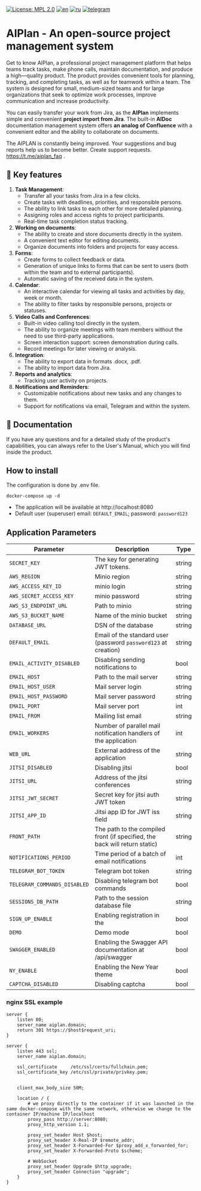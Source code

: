 [![License: MPL 2.0](https://img.shields.io/badge/License-MPL_2.0-brightgreen.svg)](https://opensource.org/licenses/MPL-2.0)
[![en](https://img.shields.io/badge/README-en-green.svg)](https://github.com/aisa-it/aiplan/blob/main/README.md)
[![ru](https://img.shields.io/badge/README-ru-green.svg)](https://github.com/aisa-it/aiplan/blob/main/README.ru.md)
[![telegram](https://img.shields.io/badge/Telegram-2CA5E0?style=for-the-badge&logo=telegram&logoColor=white)](https://t.me/aiplan_faq)
# AIPlan - An open-source project management system
Get to know AIPlan, a professional project management platform that helps teams track tasks, make phone calls, maintain documentation, and produce a high—quality product.
The product provides convenient tools for planning, tracking, and completing tasks, as well as for teamwork within a team.
The system is designed for small, medium-sized teams and for large organizations that seek to optimize work processes, improve communication and increase productivity.

You can easily transfer your work from Jira, as the **AIPlan** implements simple and convenient **project import from Jira**. The built-in **AIDoc** documentation management system offers **an analog of Confluence** with a convenient editor and the ability to collaborate on documents.

The AIPLAN is constantly being improved. Your suggestions and bug reports help us to become better. Create support requests. https://t.me/aiplan_faq .

## 🌟 Key features
1. **Task Management**:
   - Transfer all your tasks from Jira in a few clicks.
   - Create tasks with deadlines, priorities, and responsible persons.
   - The ability to link tasks to each other for more detailed planning.
   - Assigning roles and access rights to project participants.
   - Real-time task completion status tracking.
2. **Working on documents**:
   - The ability to create and store documents directly in the system.
   - A convenient text editor for editing documents.
   - Organize documents into folders and projects for easy access.
3. **Forms**:
   - Create forms to collect feedback or data.
   - Generation of unique links to forms that can be sent to users (both within the team and to external participants).
   - Automatic saving of the received data in the system.
4. **Calendar**:
   - An interactive calendar for viewing all tasks and activities by day, week or month.
   - The ability to filter tasks by responsible persons, projects or statuses.
5. **Video Calls and Conferences**:
   - Built-in video calling tool directly in the system.
   - The ability to organize meetings with team members without the need to use third-party applications.
   - Screen interaction support: screen demonstration during calls.
   - Record meetings for later viewing or analysis.
6. **Integration**:
   - The ability to export data in formats .docx, .pdf.
   - The ability to import data from Jira.
7. **Reports and analytics**:
   - Tracking user activity on projects.
8. **Notifications and Reminders**:
   - Customizable notifications about new tasks and any changes to them.
   - Support for notifications via email, Telegram and within the system.

## 📝 Documentation
If you have any questions and for a detailed study of the product's capabilities, you can always refer to the User's Manual, which you will find inside the product.

## How to install
The configuration is done by .env file.
```
docker-compose up -d
```
- The application will be available at http://localhost:8080
- Default user (superuser) email: `DEFAULT_EMAIL`; password: `password123`

## Application Parameters

| Parameter                     | Description                                                                | Type   |
|-------------------------------|----------------------------------------------------------------------------| ------ |
| `SECRET_KEY`                  | The key for generating JWT tokens.                                         | string |
| `AWS_REGION`                  | Minio region                                                               | string |
| `AWS_ACCESS_KEY_ID`           | minio login                                                                | string |
| `AWS_SECRET_ACCESS_KEY`       | minio password                                                             | string |
| `AWS_S3_ENDPOINT_URL`         | Path to minio                                                              | string |
| `AWS_S3_BUCKET_NAME`          | Name of the minio bucket                                                   | string |
| `DATABASE_URL`                | DSN of the database                                                        | string |
| `DEFAULT_EMAIL`               | Email of the standard user (password `password123` at creation)            | string |
| `EMAIL_ACTIVITY_DISABLED`     | Disabling sending notifications to                                         | bool   |
| `EMAIL_HOST`                  | Path to the mail server                                                    | string |
| `EMAIL_HOST_USER`             | Mail server login                                                          | string |
| `EMAIL_HOST_PASSWORD`         | Mail server password                                                       | string |
| `EMAIL_PORT`                  | Mail server port                                                           | int    |
| `EMAIL_FROM`                  | Mailing list email                                                         | string |
| `EMAIL_WORKERS`               | Number of parallel mail notification handlers of the application           | int    |
| `WEB_URL`                     | External address of the application                                        | string |
| `JITSI_DISABLED`              | Disabling jitsi                                                            | bool   |
| `JITSI_URL`                   | Address of the jitsi conferences                                           | string |
| `JITSI_JWT_SECRET`            | Secret key for jitsi auth JWT token                                        | string |
| `JITSI_APP_ID`                | Jitsi app ID for JWT iss field                                             | string |
| `FRONT_PATH`                  | The path to the compiled front (if specified, the back will return static) | string |
| `NOTIFICATIONS_PERIOD`        | Time period of a batch of email notifications                              | int    |
| `TELEGRAM_BOT_TOKEN`          | Telegram bot token                                                         | string |
| `TELEGRAM_COMMANDS_DISABLED`  | Disabling telegram bot commands                                            | bool   |
| `SESSIONS_DB_PATH`            | Path to the session database file                                          | string |
| `SIGN_UP_ENABLE`              | Enabling registration in the                                               | bool   |
| `DEMO`                        | Demo mode                                                                  | bool   |
| `SWAGGER_ENABLED`             | Enabling the Swagger API documentation at /api/swagger                     | bool   |
| `NY_ENABLE`                   | Enabling the New Year theme                                                | bool   |
| `CAPTCHA_DISABLED`            | Disabling captcha                                                          | bool   |

### nginx SSL example
```
server {
    listen 80;
    server_name aiplan.domain;
    return 301 https://$host$request_uri;
}

server {
    listen 443 ssl;
    server_name aiplan.domain;

    ssl_certificate     /etc/ssl/certs/fullchain.pem;
    ssl_certificate_key /etc/ssl/private/privkey.pem;


    client_max_body_size 50M;

    location / {
        # we proxy directly to the container if it was launched in the same docker-compose with the same network, otherwise we change to the container IP/machine IP/localhost
        proxy_pass http://server:8080;
        proxy_http_version 1.1;

        proxy_set_header Host $host;
        proxy_set_header X-Real-IP $remote_addr;
        proxy_set_header X-Forwarded-For $proxy_add_x_forwarded_for;
        proxy_set_header X-Forwarded-Proto $scheme;

        # WebSocket
        proxy_set_header Upgrade $http_upgrade;
        proxy_set_header Connection "upgrade";
    }
}
```
